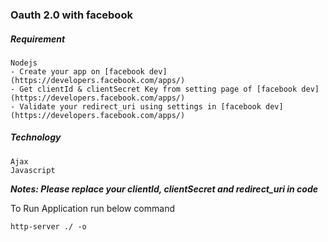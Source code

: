 ### Oauth 2.0 with facebook 

##### Requirement
	Nodejs
	- Create your app on [facebook dev](https://developers.facebook.com/apps/)
	- Get clientId & clientSecret Key from setting page of [facebook dev](https://developers.facebook.com/apps/)
	- Validate your redirect_uri using settings in [facebook dev](https://developers.facebook.com/apps/)

##### Technology

```JS
Ajax
Javascript
```

***Notes: Please replace your clientId, clientSecret and redirect_uri in code***

To Run Application run below command 
```JS
http-server ./ -o
```

